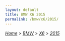 ```yaml
---
layout: default
title: BMW X6 2015
permalink: /bmw/x6/2015/
---
```

[*Home*](/) > [*BMW*](/bmw/) > [*X6*](/bmw/x6/) > [*2015*](/bmw/x6/2015/)
